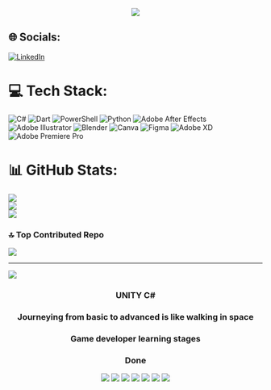 <p align="center">
<a href="https://github.com/egoscoder/egoscoder"><img src="https://r.resimlink.com/AZdCzqnG8.jpg"></a>
</p>

## 🌐 Socials:
[![LinkedIn](https://img.shields.io/badge/LinkedIn-%230077B5.svg?logo=linkedin&logoColor=white)](https://linkedin.com/in/egemenkaraku%C5%9F/) 

# 💻 Tech Stack:
![C#](https://img.shields.io/badge/c%23-%23239120.svg?style=for-the-badge&logo=csharp&logoColor=white) ![Dart](https://img.shields.io/badge/dart-%230175C2.svg?style=for-the-badge&logo=dart&logoColor=white) ![PowerShell](https://img.shields.io/badge/PowerShell-%235391FE.svg?style=for-the-badge&logo=powershell&logoColor=white) ![Python](https://img.shields.io/badge/python-3670A0?style=for-the-badge&logo=python&logoColor=ffdd54) ![Adobe After Effects](https://img.shields.io/badge/Adobe%20After%20Effects-9999FF.svg?style=for-the-badge&logo=Adobe%20After%20Effects&logoColor=white) ![Adobe Illustrator](https://img.shields.io/badge/adobe%20illustrator-%23FF9A00.svg?style=for-the-badge&logo=adobe%20illustrator&logoColor=white) ![Blender](https://img.shields.io/badge/blender-%23F5792A.svg?style=for-the-badge&logo=blender&logoColor=white) ![Canva](https://img.shields.io/badge/Canva-%2300C4CC.svg?style=for-the-badge&logo=Canva&logoColor=white) ![Figma](https://img.shields.io/badge/figma-%23F24E1E.svg?style=for-the-badge&logo=figma&logoColor=white) ![Adobe XD](https://img.shields.io/badge/Adobe%20XD-470137?style=for-the-badge&logo=Adobe%20XD&logoColor=#FF61F6) ![Adobe Premiere Pro](https://img.shields.io/badge/Adobe%20Premiere%20Pro-9999FF.svg?style=for-the-badge&logo=Adobe%20Premiere%20Pro&logoColor=white)
# 📊 GitHub Stats:
![](https://github-readme-stats.vercel.app/api?username=egoscoder&theme=dracula&hide_border=false&include_all_commits=false&count_private=false)<br/>
![](https://github-readme-streak-stats.herokuapp.com/?user=egoscoder&theme=dracula&hide_border=false)<br/>
![](https://github-readme-stats.vercel.app/api/top-langs/?username=egoscoder&theme=dracula&hide_border=false&include_all_commits=false&count_private=false&layout=compact)

### 🔝 Top Contributed Repo
![](https://github-contributor-stats.vercel.app/api?username=egoscoder&limit=5&theme=dark&combine_all_yearly_contributions=true)

---
[![](https://visitcount.itsvg.in/api?id=egoscoder&icon=9&color=0)](https://visitcount.itsvg.in)
<!-- Proudly created with GPRM ( https://gprm.itsvg.in ) -->
<h3 align="center">UNITY C# </h3>
<h3 align="center">Journeying from basic to advanced is like walking in space </h3>
<h3 align="center">Game developer learning stages </h3>
<h3 align="center">Done</h3>
<p align="center">
  <a href="https://github.com/egoscoder/egoscoder"><img src="https://r.resimlink.com/rgQbLSft7V.png"></a>
  <a href="https://github.com/egoscoder/egoscoder"><img src="https://r.resimlink.com/d6oA3pVvR.png"></a>
  <a href="https://github.com/egoscoder/egoscoder"><img src="https://r.resimlink.com/xca9PDypWOo.png"></a>
  <a href="https://github.com/egoscoder/egoscoder"><img src="https://r.resimlink.com/g1Ya2wlfy_Z.png"></a>
  <a href="https://github.com/egoscoder/egoscoder"><img src="https://r.resimlink.com/OwoUprC-V2_.jpg"></a>
  <a href="https://github.com/egoscoder/egoscoder"><img src="https://r.resimlink.com/ZdP_m.png"></a>
  <a href="https://github.com/egoscoder/egoscoder"><img src="https://r.resimlink.com/dLvXFUq75tr8.png"></a>
                                                    
</p>
